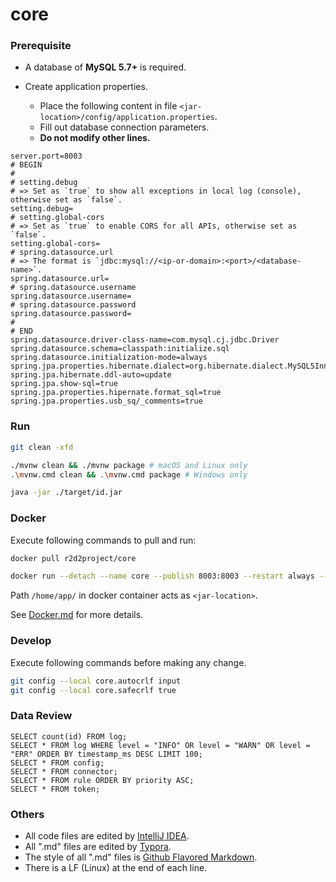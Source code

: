 # core

### Prerequisite

- A database of **MySQL 5.7+** is required.

- Create application properties.
  - Place the following content in file `<jar-location>/config/application.properties`.
  - Fill out database connection parameters.
  - **Do not modify other lines.**
  

``` properties
server.port=8003
# BEGIN
#
# setting.debug
# => Set as `true` to show all exceptions in local log (console), otherwise set as `false`.
setting.debug=
# setting.global-cors
# => Set as `true` to enable CORS for all APIs, otherwise set as `false`.
setting.global-cors=
# spring.datasource.url
# => The format is `jdbc:mysql://<ip-or-domain>:<port>/<database-name>`.
spring.datasource.url=
# spring.datasource.username
spring.datasource.username=
# spring.datasource.password
spring.datasource.password=
#
# END
spring.datasource.driver-class-name=com.mysql.cj.jdbc.Driver
spring.datasource.schema=classpath:initialize.sql
spring.datasource.initialization-mode=always
spring.jpa.properties.hibernate.dialect=org.hibernate.dialect.MySQL5InnoDBDialect
spring.jpa.hibernate.ddl-auto=update
spring.jpa.show-sql=true
spring.jpa.properties.hipernate.format_sql=true
spring.jpa.properties.usb_sq/_comments=true
```

### Run

``` sh
git clean -xfd

./mvnw clean && ./mvnw package # macOS and Linux only
.\mvnw.cmd clean && .\mvnw.cmd package # Windows only

java -jar ./target/id.jar
```

### Docker

Execute following commands to pull and run:

```sh
docker pull r2d2project/core

docker run --detach --name core --publish 8003:8003 --restart always --volume ./mount/config/:/home/app/config/ r2d2project/core
```

Path `/home/app/` in docker container acts as `<jar-location>`.

See [Docker.md](./Docker.md) for more details.

### Develop

Execute following commands before making any change.

``` sh
git config --local core.autocrlf input
git config --local core.safecrlf true
```

### Data Review

``` mysql
SELECT count(id) FROM log;
SELECT * FROM log WHERE level = "INFO" OR level = "WARN" OR level = "ERR" ORDER BY timestamp_ms DESC LIMIT 100;
SELECT * FROM config;
SELECT * FROM connector;
SELECT * FROM rule ORDER BY priority ASC;
SELECT * FROM token;
```

### Others

- All code files are edited by [IntelliJ IDEA](https://www.jetbrains.com/idea/).
- All ".md" files are edited by [Typora](http://typora.io/).
- The style of all ".md" files is [Github Flavored Markdown](https://guides.github.com/features/mastering-markdown/#GitHub-flavored-markdown).
- There is a LF (Linux) at the end of each line.

